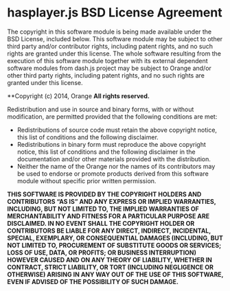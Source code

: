 # hasplayer.js BSD License Agreement

The copyright in this software module is being made available under the BSD License, included below. This software module may be subject to other third party and/or contributor rights, including patent rights, and no such rights are granted under this license.
The whole software resulting from the execution of this software module together with its external dependent software modules from dash.js project may be subject to Orange and/or other third party rights, including patent rights, and no such rights are granted under this license.

**Copyright (c) 2014, Orange
**All rights reserved.**

Redistribution and use in source and binary forms, with or without modification, are permitted provided that the following conditions are met:
* Redistributions of source code must retain the above copyright notice, this list of conditions and the following disclaimer.
* Redistributions in binary form must reproduce the above copyright notice, this list of conditions and the following disclaimer in the documentation and/or other materials provided with the distribution.
* Neither the name of the Orange nor the names of its contributors may be used to endorse or promote products derived from this software module without specific prior written permission.

**THIS SOFTWARE IS PROVIDED BY THE COPYRIGHT HOLDERS AND CONTRIBUTORS “AS IS” AND ANY EXPRESS OR IMPLIED WARRANTIES, INCLUDING, BUT NOT LIMITED TO, THE IMPLIED WARRANTIES OF MERCHANTABILITY AND FITNESS FOR A PARTICULAR PURPOSE ARE DISCLAIMED. IN NO EVENT SHALL THE COPYRIGHT HOLDER OR CONTRIBUTORS BE LIABLE FOR ANY DIRECT, INDIRECT, INCIDENTAL, SPECIAL, EXEMPLARY, OR CONSEQUENTIAL DAMAGES (INCLUDING, BUT NOT LIMITED TO, PROCUREMENT OF SUBSTITUTE GOODS OR SERVICES; LOSS OF USE, DATA, OR PROFITS; OR BUSINESS INTERRUPTION) HOWEVER CAUSED AND ON ANY THEORY OF LIABILITY, WHETHER IN CONTRACT, STRICT LIABILITY, OR TORT (INCLUDING NEGLIGENCE OR OTHERWISE) ARISING IN ANY WAY OUT OF THE USE OF THIS SOFTWARE, EVEN IF ADVISED OF THE POSSIBILITY OF SUCH DAMAGE.**